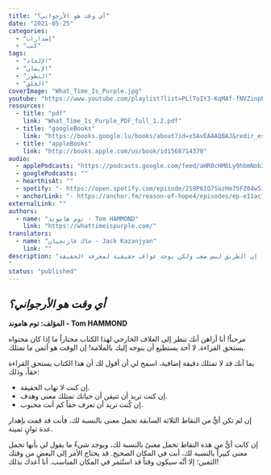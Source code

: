 ```yaml
---
title: "أي وقت هو الأرجواني؟"
date: "2021-05-25"
categories:
  - "إصدارات"
  - "كتب"
tags:
  - "الإلحاد"
  - "الإيمان"
  - "التطور"
  - "الخلق"
coverImage: "What_Time_Is_Purple.jpg"
youtube: "https://www.youtube.com/playlist?list=PLlToIY3-KqMAf-fNVZinpEi7kAHaSUxkk"
resources:
  - title: "pdf"
    link: "What_Time_Is_Purple_PDF_full_1.2.pdf"
  - title: "googleBooks"
    link: "https://books.google.lu/books/about?id=x5AvEAAAQBAJ&redir_esc=y&hl=de"
  - title: "appleBooks"
    link: "http://books.apple.com/us/book/id1568714370"
audio:
  - applePodcasts: "https://podcasts.google.com/feed/aHR0cHM6Ly9hbmNob3IuZm0vcy81MTVjMjljNC9wb2RjYXN0L3Jzcw==/episode/YTNjZGMyNWMtZGQ4Yi00ZTU5LTgwN2MtZTNlZTIyNjJhZTY4"
  - googlePodcasts: ""
  - hearthisAt: ""
  - spotify: "- https://open.spotify.com/episode/2S9P6IQ7SazHm75FZ04w5i?si=PADQch8HSDKNj_LZz7AmVQ"
  - anchorLink: "- https://anchor.fm/reason-of-hope4/episodes/ep-e11ac7j"
externalLink: ""
authors:
  - name: "توم هاموند - Tom HAMMOND"
    link: "https://whattimeispurple.com/"
translators:
  - name: "جاك قازنجيان - Jack Kazanjyan"
    link: ""
description: "بين الإلحاد والربوبية يضيع الكثير من الأشخاص معتقدين أنَّه لا يوجد سبيل لإنهاء هذه المعضلة أو الوصول إلى نتائج مقنعة، لكن هذا هروب من الواقع ومن تحمل المسؤولية. إن الطريق ليس صعب ولكن يوجد عواقب حقيقية لمعرفة الحقيقة.
"
status: "published"
---
```


## **_أي وقت هو الأرجواني؟_**

**المؤلف: توم هاموند - Tom HAMMOND**

مرحباً! أنا أراهن أنك تنظر إلى الغلاف الخارجي لهذا الكتاب محتاراً ما إذا كان محتواه يستحق القراءة. لا أحد يستطيع أن يتوجه إليك بالملامة! إن الوقت هو أثمن ما تمتلك.

بما أنك قد لا تمتلك دقيقة إضافية، اسمح لي أن أقول لك أن هذا الكتاب يستحق القراءة حقاً، وذلك:

- إن كنت لا تهاب الحقيقة.
- إن كنت تريد أن تتيقن أن حياتك تمتلك معنى وهدف.
- إن كُنت تريد أن تعرف حقاً كم أنت محبوب.

إن لم تكن أيٌّ من النقاط الثلاثة السابقة تحمل معنى بالنسبة لك، فأنت قد قمت بإهدار عدة ثوانٍ ثمينة.

إن كانت أيٌّ من هذه النقاط تحمل معنىً بالنسبة لك، ويوجد شيءٌ ما يقول لي بأنها تحمل معنى كبيراً بالنسبة لك، أنت في المكان الصحيح. قد يحتاج الأمر إلى البعض من وقتك الثمين؛ إلا أنَّه سيكون وقتاً قد استُثمر في المكان المناسب. أنا أعدك بذلك!
